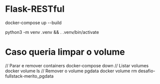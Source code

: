 # Flask-RESTful

docker-compose up --build

python3 -m venv .venv && . .venv/bin/activate


# Caso queria limpar  o volume

// Parar e remover containers
docker-compose down
// Listar volumes
docker volume ls
// Remover o volume pgdata
docker volume rm desafio-fullstack-merito_pgdata

